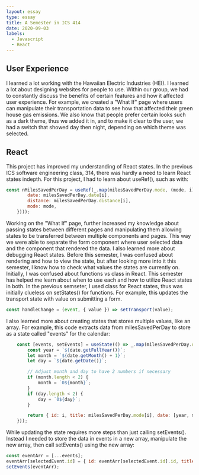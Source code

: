 ```yaml
---
layout: essay
type: essay
title: A Semester in ICS 414
date: 2020-09-03
labels:
  - Javascript
  - React
---
```


## User Experience
I learned a lot working with the Hawaiian Electric Industries (HEI). I learned a lot about designing websites for people to use. Within our group, we had to constantly discuss the benefits of certain features and how it affected user experience. For example, we created a "What If" page where users can manipulate their transportation data to see how that affected their green house gas emissions. We also know that people prefer certain looks such as a dark theme, thus we added it in, and to make it clear to the user, we had a switch that showed day then night, depending on which theme was selected. 

## React
This project has improved my understanding of React states. In the previous ICS software engineering class, 314, there was hardly a need to learn React states indepth. For this project, I had to learn about useRef(), such as with:

```javascript
const nMilesSavedPerDay = useRef(_.map(milesSavedPerDay.mode, (mode, i) => ({
        date: milesSavedPerDay.date[i],
        distance: milesSavedPerDay.distance[i],
        mode: mode,
    })));
```
Working on the "What If" page, further increased my knowledge about passing states between different pages and manipulating them allowing states to be transferred between multiple components and pages. This way we were able to separate the form component where user selected data and the component that rendered the data. I also learned more about debugging React states. Before this semester, I was confused about rendering and how to view the state, but after looking more into it this semester, I know how to check what values the states are currently on. Initially, I was confused about functions vs class in React. This semester has helped me learn about when to use each and how to utilize React states in both. In the previous semseter, I used class for React states, thus was initially clueless on setStates() for functions. For example, this updates the transport state with value on submitting a form. 

```javascript
const handleChange = (event, { value }) => setTransport(value);
```

I also learned more about creating states that stores multiple values, like an array. For example, this code extracts data from milesSavedPerDay to store as a state called "events" for the calendar:

```javascript
    const [events, setEvents] = useState(() => _.map(milesSavedPerDay.date, function (date, i) {
        const year = `${date.getFullYear()}`;
        let month = `${date.getMonth() + 1}`;
        let day = `${date.getDate()}`;

        // Adjust month and day to have 2 numbers if necessary
        if (month.length < 2) {
            month = `0${month}`;
        }
        if (day.length < 2) {
            day = `0${day}`;
        }

        return { id: i, title: milesSavedPerDay.mode[i], date: [year, month, day].join('-'), color: colorType(milesSavedPerDay.mode[i]) };
    }));
```

While updating the state requires more steps than just calling setEvents(). Instead I needed to store the data in events in a new array, manipulate the new array, then call setEvents() using the new array:

```javascript
const eventArr = [...events];
eventArr[selectedEvent.id] = { id: eventArr[selectedEvent.id].id, title: transport, date: selectedEvent.date, color: colorType(transport) };
setEvents(eventArr);
```
